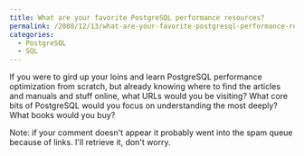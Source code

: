 ```yaml
---
title: What are your favorite PostgreSQL performance resources?
permalink: /2008/12/13/what-are-your-favorite-postgresql-performance-resources/
categories:
  - PostgreSQL
  - SQL
---
```

If you were to gird up your loins and learn PostgreSQL performance optimization from scratch, but already knowing where to find the articles and manuals and stuff online, what URLs would you be visiting? What core bits of PostgreSQL would you focus on understanding the most deeply? What books would you buy?

Note: if your comment doesn't appear it probably went into the spam queue because of links. I'll retrieve it, don't worry.
